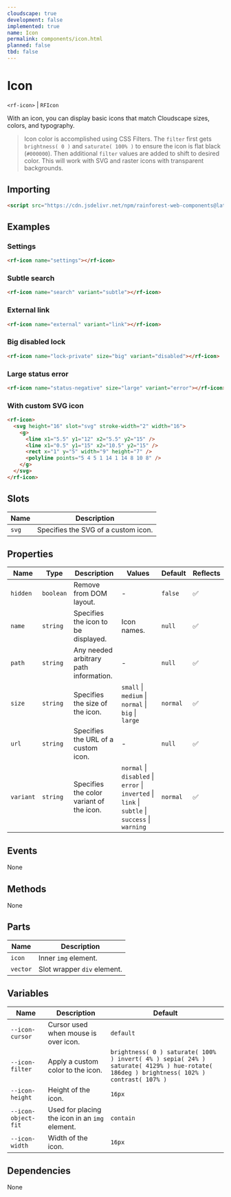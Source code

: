 ```yaml
---
cloudscape: true
development: false
implemented: true
name: Icon
permalink: components/icon.html
planned: false
tbd: false
---
```


# Icon

`<rf-icon>` | `RFIcon`

With an icon, you can display basic icons that match Cloudscape sizes, colors, and typography.

> Icon color is accomplished using CSS Filters. The `filter` first gets `brightness( 0 )` and `saturate( 100% )` to ensure the icon is flat black (`#000000`). Then additional `filter` values are added to shift to desired color. This will work with SVG and raster icons with transparent backgrounds.

## Importing

``` html
<script src="https://cdn.jsdelivr.net/npm/rainforest-web-components@latest/components/icon.js" type="module"></script>
```

## Examples

### Settings

``` html
<rf-icon name="settings"></rf-icon>
```

### Subtle search

``` html
<rf-icon name="search" variant="subtle"></rf-icon>
```

### External link

``` html
<rf-icon name="external" variant="link"></rf-icon>
```

### Big disabled lock

``` html
<rf-icon name="lock-private" size="big" variant="disabled"></rf-icon>
```

### Large status error

``` html
<rf-icon name="status-negative" size="large" variant="error"></rf-icon>
```

### With custom SVG icon

``` html
<rf-icon>
  <svg height="16" slot="svg" stroke-width="2" width="16">
    <g>
      <line x1="5.5" y1="12" x2="5.5" y2="15" />
      <line x1="0.5" y1="15" x2="10.5" y2="15" />
      <rect x="1" y="5" width="9" height="7" />
      <polyline points="5 4 5 1 14 1 14 8 10 8" />
    </g>
  </svg>      
</rf-icon>
```

## Slots

| Name | Description |
| --- | --- |
| `svg` | Specifies the SVG of a custom icon. |

## Properties

| Name | Type | Description | Values | Default | Reflects |
| --- | --- | --- | --- | --- | --- |
| `hidden` | `boolean` | Remove from DOM layout. | - | `false` | ✅ |
| `name` | `string` | Specifies the icon to be displayed. | Icon names. | `null` | ✅ |
| `path` | `string` | Any needed arbitrary path information. | - | `null` | ✅ |
| `size` | `string` | Specifies the size of the icon. | `small` \|  `medium` \| `normal` \| `big` \| `large` | `normal` | ✅ |
| `url` | `string` | Specifies the URL of a custom icon. | - | `null` | ✅ |
| `variant` | `string` | Specifies the color variant of the icon. | `normal` \| `disabled` \| `error` \| `inverted` \| `link` \| `subtle` \| `success` \| `warning` | `normal` | ✅ |

## Events

None

## Methods

None

## Parts

| Name | Description |
| --- | --- |
| `icon` | Inner `img` element. |
| `vector` | Slot wrapper `div` element. |

## Variables

| Name | Description | Default |
| --- | --- | --- |
| `--icon-cursor` | Cursor used when mouse is over icon. | `default` |
| `--icon-filter` | Apply a custom color to the icon. | `brightness( 0 ) saturate( 100% ) invert( 4% ) sepia( 24% ) saturate( 4129% ) hue-rotate( 186deg ) brightness( 102% ) contrast( 107% )` |
| `--icon-height` | Height of the icon. | `16px` |
| `--icon-object-fit` | Used for placing the icon in an `img` element. | `contain` |
| `--icon-width` | Width of the icon. | `16px` |

## Dependencies

None
